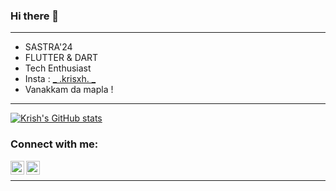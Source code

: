 ### Hi there 👋

---

- SASTRA'24
- FLUTTER & DART 
- Tech Enthusiast
- Insta : [_ .krisxh. _](https://instagram.com/_.krisxh._)
- Vanakkam da mapla !

---

 [![Krish's GitHub stats](https://github-readme-stats.vercel.app/api?username=krish-dev-7&theme=highcontrast)](https://github.com/krish-dev-7/github-readme-stats)
 
 ### Connect with me:


[<img align="left" alt="codeSTACKr | LinkedIn" width="22px" src="https://cdn.jsdelivr.net/npm/simple-icons@v3/icons/linkedin.svg" />][linkedin]
[<img align="left" alt="codeSTACKr | Instagram" width="22px" src="https://cdn.jsdelivr.net/npm/simple-icons@v3/icons/instagram.svg" />][instagram]

<br />

---




[instagram]: https://www.instagram.com/_.krisxh._/
[linkedin]: https://www.linkedin.com/in/krishna-sundar-135938210/
